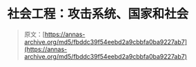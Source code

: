 # 社会工程：攻击系统、国家和社会

> 原文：[https://annas-archive.org/md5/fbddc39f54eebd2a9cbbfa0ba9227ab7](https://annas-archive.org/md5/fbddc39f54eebd2a9cbbfa0ba9227ab7)
